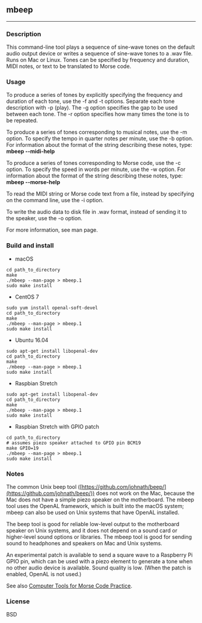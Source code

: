 ## mbeep

---

### Description

This command-line tool plays a sequence of sine-wave tones on the default audio output device or writes a
sequence of sine-wave tones to a .wav file. Runs on Mac or Linux. Tones can be specified by frequency and
duration, MIDI notes, or text to be translated to Morse code.

### Usage

To produce a series of tones by explicitly specifying the frequency and duration of each tone, use the -f and -t
options. Separate each tone description with -p (play). The -g option specifies the gap to be used between each
tone. The -r option specifies how many times the tone is to be repeated.

To produce a series of tones corresponding to musical notes, use the -m option. To specify the tempo in quarter
notes per minute, use the -b option. For information about the format of the string describing these notes, type:
**mbeep --midi-help**

To produce a series of tones corresponding to Morse code, use the -c option. To specify the speed in words per
minute, use the -w option. For information about the format of the string describing these notes, type:
**mbeep --morse-help**

To read the MIDI string or Morse code text from a file, instead by specifying on the command line, use the -i option.

To write the audio data to disk file in .wav format, instead of sending it to the speaker, use the -o option.

For more information, see man page.

### Build and install

* macOS

```
cd path_to_directory
make
./mbeep --man-page > mbeep.1
sudo make install
```

* CentOS 7

```
sudo yum install openal-soft-devel
cd path_to_directory
make
./mbeep --man-page > mbeep.1
sudo make install
```

* Ubuntu 16.04

```
sudo apt-get install libopenal-dev
cd path_to_directory
make
./mbeep --man-page > mbeep.1
sudo make install
```

* Raspbian Stretch

```
sudo apt-get install libopenal-dev
cd path_to_directory
make
./mbeep --man-page > mbeep.1
sudo make install
```

* Raspbian Stretch with GPIO patch

```
cd path_to_directory
# assumes piezo speaker attached to GPIO pin BCM19
make GPIO=19
./mbeep --man-page > mbeep.1
sudo make install
```

### Notes

The common Unix beep tool ([https://github.com/johnath/beep/](https://github.com/johnath/beep/)) does not work on
the Mac, because the Mac does not have a simple piezo speaker on the motherboard. The mbeep tool uses the
OpenAL framework, which is built into the macOS system; mbeep can also be used on Unix systems that have
OpenAL installed.

The beep tool is good for reliable low-level output to the motherboard speaker on Unix systems, and it does not
depend on a sound card or higher-level sound options or libraries. The mbeep tool is good for sending sound to
headphones and speakers on Mac and Unix systems.

An experimental patch is available to send a square wave to a Raspberry Pi GPIO pin, which can be used with
a piezo element to generate a tone when no other audio device is available. Sound quality is low. (When the patch
is enabled, OpenAL is not used.)

See also [Computer Tools for Morse Code Practice](https://7402.org/blog/2018/computer-tools-for-morse-code-practice.html).

### License

BSD
